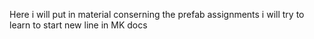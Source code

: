 Here i will put in material conserning the prefab assignments
i will try to learn to start new line in MK docs

